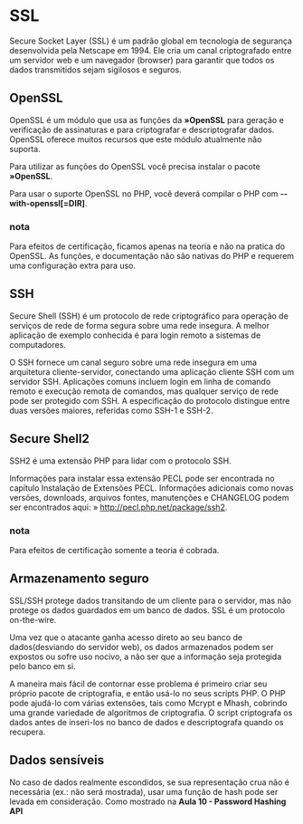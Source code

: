 # SSL

Secure Socket Layer (SSL) é um padrão global em tecnologia de segurança desenvolvida pela Netscape em 1994. Ele cria um canal criptografado entre um servidor web e um navegador (browser) para garantir que todos os dados transmitidos sejam sigilosos e seguros.

## OpenSSL

OpenSSL é um módulo que usa as funções da **»OpenSSL** para geração e verificação de assinaturas e para criptografar e descriptografar dados. OpenSSL oferece muitos recursos que este módulo atualmente não suporta.

Para utilizar as funções do OpenSSL você precisa instalar o pacote **»OpenSSL**.

Para usar o suporte OpenSSL no PHP, você deverá compilar o PHP com **--with-openssl[=DIR]**.

### nota

Para efeitos de certificação, ficamos apenas na teoria e não na pratica do OpenSSL. As funções, e documentação não são nativas do PHP e requerem uma configuração extra para uso.

## SSH

Secure Shell (SSH) é um protocolo de rede criptográfico para operação de serviços de rede de forma segura sobre uma rede insegura. A melhor aplicação de exemplo conhecida é para login remoto a sistemas de computadores.

O SSH fornece um canal seguro sobre uma rede insegura em uma arquitetura cliente-servidor, conectando uma aplicação cliente SSH com um servidor SSH. Aplicações comuns incluem login em linha de comando remoto e execução remota de comandos, mas qualquer serviço de rede pode ser protegido com SSH. A especificação do protocolo distingue entre duas versões maiores, referidas como SSH-1 e SSH-2.

## Secure Shell2

SSH2 é uma extensão PHP para lidar com o protocolo SSH.

Informações para instalar essa extensão PECL pode ser encontrada no capítulo Instalação de Extensões PECL. Informações adicionais como novas versões, downloads, arquivos fontes, manutenções e CHANGELOG podem ser encontrados aqui: » http://pecl.php.net/package/ssh2.

### nota

Para efeitos de certificação somente a teoria é cobrada.

## Armazenamento seguro

SSL/SSH protege dados transitando de um cliente para o servidor, mas não protege os dados guardados em um banco de dados. SSL é um protocolo on-the-wire.

Uma vez que o atacante ganha acesso direto ao seu banco de dados(desviando do servidor web), os dados armazenados podem ser expostos ou sofre uso nocivo, a não ser que a informação seja protegida pelo banco em si.

A  maneira mais fácil de contornar esse problema é primeiro criar seu próprio pacote de criptografia, e então usá-lo no seus scripts PHP. O PHP pode ajudá-lo com várias extensões, tais como Mcrypt e Mhash, cobrindo uma grande variedade de algoritmos de criptografia. O script criptografa os dados antes de inseri-los no banco de dados e descriptografa quando os recupera.

## Dados sensíveis

No caso de dados realmente escondidos, se sua representação crua não é necessária (ex.: não será mostrada), usar uma função de hash pode ser levada em consideração. Como mostrado na **Aula 10 - Password Hashing API**
